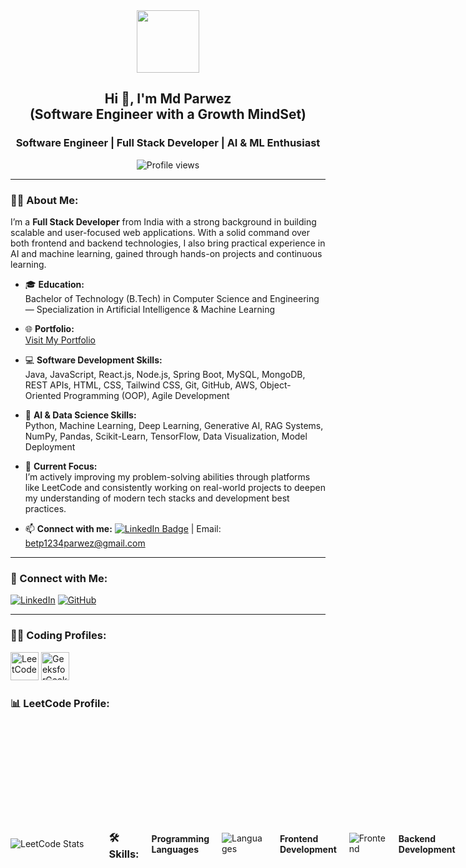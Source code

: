 <div id="header" align="center">
  <img src="https://media.giphy.com/media/M9gbBd9nbDrOTu1Mqx/giphy.gif" width="100"/>
</div>

<h2 align="center">Hi 👋, I'm Md Parwez  <br> (Software Engineer with a Growth MindSet) </h1>
<h3 align="center"> Software Engineer | Full Stack Developer | AI & ML Enthusiast</h3>

<p align="center">
  <img src="https://komarev.com/ghpvc/?username=mdparwez&label=Profile%20views&color=0e75b6&style=flat" alt="Profile views"/>
</p>

---
### 👨‍💻 About Me:

I’m a **Full Stack Developer** from India with a strong background in building scalable and user-focused web applications. With a solid command over both frontend and backend technologies, I also bring practical experience in AI and machine learning, gained through hands-on projects and continuous learning.

- 🎓 **Education:**  
  Bachelor of Technology (B.Tech) in Computer Science and Engineering — Specialization in Artificial Intelligence & Machine Learning

- 🌐 **Portfolio:**  
  [Visit My Portfolio](https://mdparwezportfolio-website.vercel.app/)

- 💻 **Software Development Skills:**  
  Java, JavaScript, React.js, Node.js, Spring Boot, MySQL, MongoDB, REST APIs, HTML, CSS, Tailwind CSS, Git, GitHub, AWS, Object-Oriented Programming (OOP), Agile Development

- 🧠 **AI & Data Science Skills:**  
  Python, Machine Learning, Deep Learning, Generative AI, RAG Systems, NumPy, Pandas, Scikit-Learn, TensorFlow, Data Visualization, Model Deployment

- 🚀 **Current Focus:**  
  I’m actively improving my problem-solving abilities through platforms like LeetCode and consistently working on real-world projects to deepen my understanding of modern tech stacks and development best practices.

- 📫 **Connect with me:** 
  [![LinkedIn Badge](https://img.shields.io/badge/-parwez-blue?style=flat&logo=Linkedin&logoColor=white)](https://www.linkedin.com/in/md-parwez-3a44871b7/) 
  | Email: betp1234parwez@gmail.com

---

### 🚀 Connect with Me:

[![LinkedIn](https://skillicons.dev/icons?i=linkedin)](https://www.linkedin.com/in/md-parwez-3a44871b7)
[![GitHub](https://skillicons.dev/icons?i=github)](https://github.com/MdParwez)

---

### 👨‍💻 Coding Profiles:

<div>
  <a href="https://leetcode.com/imparwez/" target="_blank"><img src="https://firebasestorage.googleapis.com/v0/b/storage-2a9f1.appspot.com/o/github-readme-img%2F6.svg?alt=media&token=2e74ad55-57f2-40aa-adff-c46ea7a8b4c5" alt="LeetCode" height="45" width="45"/></a>
  <a href="https://auth.geeksforgeeks.org/user/imparwez/" target="_blank"><img src="https://firebasestorage.googleapis.com/v0/b/storage-2a9f1.appspot.com/o/github-readme-img%2F5.svg?alt=media&token=dcf0a6d1-d72b-4716-b119-5db5e169480c" alt="GeeksforGeeks" height="45" width="45"/></a>
</div>

### 📊 LeetCode Profile:

  

<div style="display: flex; justify-content: space-between; align-items: center; gap: 20px;">
  <!-- LeetCode Stats Card -->
  <div style="flex-shrink: 0;">
    <img src="https://leetcard.jacoblin.cool/imparwez?theme=dark&font=Nunito&ext=heatmap" alt="LeetCode Stats" />
  </div>
  
  <!-- Badges Section -->

  


---


### 🛠️ Skills:

#### Programming Languages

![Languages](https://skillicons.dev/icons?i=c,cpp,python,java,kotlin,js)

#### Frontend Development

![Frontend](https://skillicons.dev/icons?i=html,css,bootstrap,tailwind,js,ts,react,redux,angular,figma)

#### Backend Development

![Backend](https://skillicons.dev/icons?i=nodejs,express,mongo,mysql,firebase,aws,gcp)

#### Tools:

![Tools](https://skillicons.dev/icons?i=git,github,linux,androidstudio,docker,vscode,idea,md,ps)

#### Data Science:

![Data Science](https://skillicons.dev/icons?i=python,r,tensorflow,pytorch,keras,numpy,pandas,matplotlib,seaborn,scikit-learn)

---

### ⚡ My GitHub Stats


<div style="display: flex; justify-content: center; align-items: center; gap: 20px;">
  <!-- GitHub Streak Stats -->
  <div>
    <img src="http://github-readme-streak-stats.herokuapp.com?user=MdParwez&theme=dark&background=000000" alt="GitHub Streak" />
  </div>

  <!-- Top Languages Stats -->
  <div>
    <img src="https://github-readme-stats.vercel.app/api/top-langs/?username=MdParwez&layout=compact&theme=vision-friendly-dark" alt="Top Languages" />
  </div>
</div>


---

### 💡 What I’m Working On:

- Contributing to both frontend and backend development for web applications.
- Building projects using the Java, JavaScript, Node.js, React, Springboot, mySql, mongoDB and exploring new technologies.


---

Feel free to connect and explore my work! 🚀

<hr>

